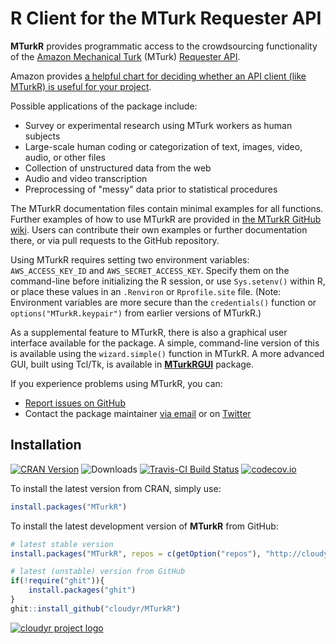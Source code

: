 # R Client for the MTurk Requester API #

**MTurkR** provides programmatic access to the crowdsourcing functionality of the [Amazon Mechanical Turk](https://requester.mturk.com/) (MTurk) [Requester API](http://docs.aws.amazon.com/AWSMechTurk/latest/AWSMturkAPI/Welcome.html).

Amazon provides [a helpful chart for deciding whether an API client (like MTurkR) is useful for your project](https://requester.mturk.com/tour/choose_the_right_tool).

Possible applications of the package include:

 * Survey or experimental research using MTurk workers as human subjects
 * Large-scale human coding or categorization of text, images, video, audio, or other files
 * Collection of unstructured data from the web
 * Audio and video transcription
 * Preprocessing of "messy" data prior to statistical procedures

The MTurkR documentation files contain minimal examples for all functions. Further examples of how to use MTurkR are provided in [the MTurkR GitHub wiki](https://github.com/cloudyr/MTurkR/wiki). Users can contribute their own examples or further documentation there, or via pull requests to the GitHub repository.

Using MTurkR requires setting two environment variables: `AWS_ACCESS_KEY_ID` and `AWS_SECRET_ACCESS_KEY`. Specify them on the command-line before initializing the R session, or use `Sys.setenv()` within R, or place these values in an `.Renviron` or `Rprofile.site` file. (Note: Environment variables are more secure than the `credentials()` function or `options("MTurkR.keypair")` from earlier versions of MTurkR.)

As a supplemental feature to MTurkR, there is also a graphical user interface available for the package. A simple, command-line version of this is available using the `wizard.simple()` function in MTurkR. A more advanced GUI, built using Tcl/Tk, is available in [**MTurkRGUI**](https://github.com/cloudyr/MTurkRGUI) package.

If you experience problems using MTurkR, you can:
  
  - [Report issues on GitHub](https://github.com/cloudyr/MTurkR/issues)
  - Contact the package maintainer [via email](mailto:thosjleeper@gmail.com) or on [Twitter](https://twitter.com/thosjleeper)

## Installation ##

[![CRAN Version](http://www.r-pkg.org/badges/version/MTurkR)](http://cran.r-project.org/package=MTurkR)
![Downloads](http://cranlogs.r-pkg.org/badges/MTurkR)
[![Travis-CI Build Status](https://travis-ci.org/cloudyr/MTurkR.png?branch=master)](https://travis-ci.org/cloudyr/MTurkR)
[![codecov.io](http://codecov.io/github/cloudyr/MTurkR/coverage.svg?branch=master)](http://codecov.io/github/cloudyr/MTurkR?branch=master)

To install the latest version from CRAN, simply use:

```R
install.packages("MTurkR")
```

To install the latest development version of **MTurkR** from GitHub:

```R
# latest stable version
install.packages("MTurkR", repos = c(getOption("repos"), "http://cloudyr.github.io/drat"))

# latest (unstable) version from GitHub
if(!require("ghit")){
    install.packages("ghit")
}
ghit::install_github("cloudyr/MTurkR")
```


[![cloudyr project logo](http://i.imgur.com/JHS98Y7.png)](https://github.com/cloudyr)
